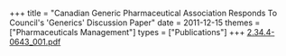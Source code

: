 +++
title = "Canadian Generic Pharmaceutical Association Responds To Council's 'Generics' Discussion Paper"
date = 2011-12-15
themes = ["Pharmaceuticals Management"]
types = ["Publications"]
+++
[2.34.4-0643_001.pdf](/files/2.34.4-0643_001.pdf)
